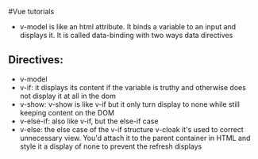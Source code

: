 #Vue tutorials

 - v-model is like an html attribute. It binds a variable to an input and displays it.
 It is called data-binding with two ways data directives

 ## Directives:
 - v-model
 - v-if: it displays its content if the variable is truthy and otherwise does not display it at all in the dom
 - v-show:  v-show is like v-if but it only turn display to none while still keeping content on the DOM 
 - v-else-if: also like v-if, but the else-if case
 - v-else: the else case of the v-if structure
 v-cloak it's used to correct unnecessary view. You'd attach it to the parent container in HTML and style it a display of none to prevent the refresh displays